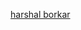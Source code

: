 [harshal borkar](https://github.com/harshalhb17/markdown-portfolio/edit/add-images-links/_includes/03-links.md?pr=%2Fharshalhb17%2Fmarkdown-portfolio%2Fpull%2F3)
